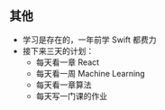 ## 其他
- 学习是存在的，一年前学 Swift 都费力
- 接下来三天的计划：
	- 每天看一章 React
	- 每天看一周 Machine Learning
	- 每天看一章算法
	- 每天写一门课的作业